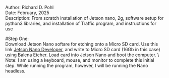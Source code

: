 Author:      Richard D. Pohl\
Date:        February, 2025\
Description: From scratch installation of Jetson nano, 2g, software setup for python3 libraries, and installation of Traffic program, and instructions for use

#Step One:\
Download Jetson Nano softare for etching onto a Micro SD card. Use this link [Jetson Nano Developer](https://developer.nvidia.com/embedded/learn/get-started-jetson-nano-devkit#intro), and write to Micro SD card (16Gb in this case) using Balena Etcher. Load card into Jetson Nano and boot the computer.
\\
Note: I am using a keyboard, mouse, and monitor to complete this initial step. While running the program, however, I will be running the Nano headless.
